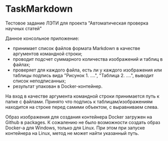 # TaskMarkdown
Тестовое задание ЛЭТИ для проекта "Автоматическая проверка научных статей"

Данное консольное приложение:
- принимает список файлов формата Markdown в качестве аргументов командной строки;
- проводит подсчет суммарного количества изображений и таблиц в файлах;
- проверяет для каждого файла, есть ли у каждого изображения или таблицы подпись вида "Рисунок 1. ....", "Таблица 2. ....", выводит список неподписанных;
- результат упакован в Docker-контейнер.

На вход в качестве аргумента командной строки принимается путь к папке с файлами.
Принято что подпись к таблицам/изображениям находится на строке перед самими объектом, с выравниваем слева.

Образ изображения для создания контейнера Docker загружен на Github в packages. К сожалению не было возможности создать образ Docker-а для Windows, только для Linux. При этом при запуске контейнера на Linux, метод не может найти указанный путь.

